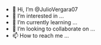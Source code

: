 - 👋 Hi, I’m @JulioVergara07
- 👀 I’m interested in ...
- 🌱 I’m currently learning ...
- 💞️ I’m looking to collaborate on ...
- 📫 How to reach me ...

<!---
JulioVergara07/JulioVergara07 is a ✨ special ✨ repository because its `README.md` (this file) appears on your GitHub profile.
You can click the Preview link to take a look at your changes.
 * Aplicación de detección de phishing.
 * Esta aplicación permite seleccionar un archivo de texto (.txt), analizar
 * las ocurrencias de palabras clave de phishing y mostrar los resultados.
 *
 * @author CRIZ
 */
public class DetectorPhishingApp {

    private JTextArea outputTextArea;

    public static void main(String[] args) {
        // Iniciar la aplicación en el hilo de eventos de la interfaz gráfica.
        SwingUtilities.invokeLater(() -> {
            DetectorPhishingApp app = new DetectorPhishingApp();
            app.createAndShowGUI();
        });
    }

    /**
     * Crea y muestra la interfaz gráfica de la aplicación su título será Phising Detector.
     */
    private void createAndShowGUI() {
        JFrame frame = new JFrame("Phishing Detector");
        frame.setDefaultCloseOperation(JFrame.EXIT_ON_CLOSE);
        frame.setLayout(new BorderLayout());

        // Área de texto para mostrar los resultados.
        outputTextArea = new JTextArea(20, 50);
        outputTextArea.setEditable(false);

        JScrollPane scrollPane = new JScrollPane(outputTextArea);
        frame.add(scrollPane, BorderLayout.CENTER);

        // Botón para seleccionar un archivo.
        JButton openFileButton = new JButton("Seleccionar Archivo");
        openFileButton.addActionListener(e -> processFile());

        JPanel buttonPanel = new JPanel();
        buttonPanel.add(openFileButton);
        frame.add(buttonPanel, BorderLayout.SOUTH);

        frame.setSize(600, 400);
        frame.setLocationRelativeTo(null);
        frame.setVisible(true);
    }

    /**
     * Procesa el archivo seleccionado, analizando las ocurrencias de palabras clave de phishing.
     */
    private void processFile() {
        File selectedFile = selectTextFile();
        if (selectedFile == null) {
            showError("Por favor, selecciona un archivo de texto (.txt).");
            return;
        }

        // Limpiar el área de texto antes de procesar un nuevo archivo.
        outputTextArea.setText("");

        try (FileReader fileReader = new FileReader(selectedFile);
             Scanner scanner = new Scanner(fileReader)) {

            // Contar las ocurrencias de palabras clave de phishing.
            Map<String, Integer> keywordOccurrences = countPhishingKeywords(scanner);

            // Mostrar los resultados en el área de texto.
            printKeywordOccurrences(keywordOccurrences);

        } catch (IOException e) {
            showError("Error al leer el archivo: " + e.getMessage());
        }
    }

    /**
     * Permite al usuario seleccionar un archivo de texto.
     *
     * @return El archivo seleccionado o null si la selección fue cancelada.
     */
    private File selectTextFile() {
        JFileChooser fileChooser = new JFileChooser();
        int result = fileChooser.showOpenDialog(null);

        if (result == JFileChooser.APPROVE_OPTION) {
            return fileChooser.getSelectedFile();
        } else {
            return null;
        }
    }

    /**
     * Cuenta las ocurrencias de palabras clave de phishing en el scanner proporcionado.
     *
     * @param scanner El scanner que proporciona el contenido del archivo.
     * @return Un mapa que contiene las ocurrencias de palabras clave y los puntos totales.
     */
    private Map<String, Integer> countPhishingKeywords(Scanner scanner) {
        Map<String, Integer> keywordOccurrences = new HashMap<>();

        while (scanner.hasNext()) {
            String word = scanner.next().toLowerCase();

            if (PhishingKeywords.KEYWORDS_MAP.containsKey(word)) {
                int points = PhishingKeywords.KEYWORDS_MAP.get(word);
                keywordOccurrences.put(word, keywordOccurrences.getOrDefault(word, 0) + 1);
                keywordOccurrences.put("Total de puntos", keywordOccurrences.getOrDefault("Total de puntos", 0) + points);
            }
        }

        return keywordOccurrences;
    }

    /**
     * Muestra las ocurrencias de palabras clave y los puntos totales en el área de texto.
     *
     * @param keywordOccurrences Mapa que contiene las ocurrencias de palabras clave y los puntos totales.
     */
    private void printKeywordOccurrences(Map<String, Integer> keywordOccurrences) {
        appendToOutput("Resultados del Análisis");
        appendToOutput("------------------------\n");

        for (Map.Entry<String, Integer> entry : keywordOccurrences.entrySet()) {
            if (!entry.getKey().equals("Total de puntos")) {
                String line = entry.getKey() + ": " + entry.getValue() + " ocurrencias, " +
                        "Total de puntos: " + entry.getValue() + "\n";
                appendToOutput(line);
            }
        }

        int totalPoints = keywordOccurrences.getOrDefault("Total de puntos", 0);
        appendToOutput("------------------------\n");
        String totalLine = "Total de puntos: " + totalPoints + " ocurrencias, " +
                "Total de puntos: " + totalPoints + "\n";
        appendToOutput(totalLine);
    }

    /**
     * Agrega texto al área de texto de salida.
     *
     * @param text El texto que se agregará.
     */
    
    private void appendToOutput(String text) {
        outputTextArea.append(text);
    }

    /**
     * Muestra un cuadro de diálogo de error con el mensaje proporcionado.
     *
     * @param message El mensaje de error a mostrar.
     */
    private void showError(String message) {
        JOptionPane.showMessageDialog(null, message, "Error", JOptionPane.ERROR_MESSAGE);
    }
}
--->
